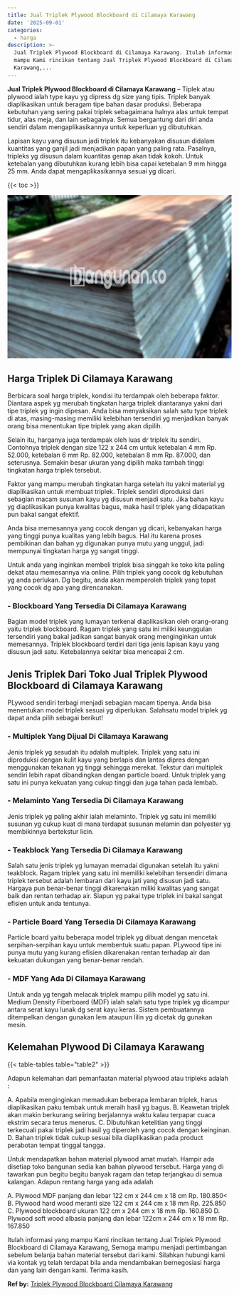 ```yaml
---
title: Jual Triplek Plywood Blockboard di Cilamaya Karawang
date: '2025-09-01'
categories:
  - harga
description: >-
  Jual Triplek Plywood Blockboard di Cilamaya Karawang. Itulah informasi yang
  mampu Kami rincikan tentang Jual Triplek Plywood Blockboard di Cilamaya
  Karawang,...
---
```


**Jual Triplek Plywood Blockboard di Cilamaya Karawang** – Tiplek atau plywood ialah type kayu yg dipress dg size yang tipis. Triplek banyak diaplikasikan untuk beragam tipe bahan dasar produksi. Beberapa kebutuhan yang sering pakai triplek sebagaimana halnya alas untuk tempat tidur, alas meja, dan lain sebagainya. Semua bergantung dari diri anda sendiri dalam mengaplikasikannya untuk keperluan yg dibutuhkan.

Lapisan kayu yang disusun jadi triplek itu kebanyakan disusun didalam kuantitas yang ganjil jadi menjadikan papan yang paling rata. Pasalnya, tripleks yg disusun dalam kuantitas genap akan tidak kokoh. Untuk ketebalan yang dibutuhkan kurang lebih bisa capai ketebalan 9 mm hingga 25 mm. Anda dapat mengaplikasikannya sesuai yg dicari.

{{< toc >}}

![Jual Triplek Plywood Blockboard di Cilamaya Karawang](/images/jual-triplek-murah-09.png)

## Harga Triplek Di Cilamaya Karawang

Berbicara soal harga triplek, kondisi itu terdampak oleh beberapa faktor. Diantara aspek yg merubah tingkatan harga triplek diantaranya yakni dari tipe triplek yg ingin dipesan. Anda bisa menyaksikan salah satu type triplek di atas, masing-masing memiliki kelebihan tersendiri yg menjadikan banyak orang bisa menentukan tipe triplek yang akan dipilih.

Selain itu, harganya juga terdampak oleh luas dr triplek itu sendiri. Contohnya triplek dengan size 122 x 244 cm untuk ketebalan 4 mm Rp. 52.000, ketebalan 6 mm Rp. 82.000, ketebalan 8 mm Rp. 87.000, dan seterusnya. Semakin besar ukuran yang dipilih maka tambah tinggi tingkatan harga triplek tersebut.

Faktor yang mampu merubah tingkatan harga setelah itu yakni material yg diaplikasikan untuk membuat triplek. Triplek sendiri diproduksi dari sebagian macam susunan kayu yg disusun menjadi satu. Jika bahan kayu yg diaplikasikan punya kwalitas bagus, maka hasil triplek yang didapatkan pun bakal sangat efektif.

Anda bisa memesannya yang cocok dengan yg dicari, kebanyakan harga yang tinggi punya kualitas yang lebih bagus. Hal itu karena proses pembikinan dan bahan yg digunakan punya mutu yang unggul, jadi mempunyai tingkatan harga yg sangat tinggi.

Untuk anda yang inginkan membeli triplek bisa singgah ke toko kita paling dekat atau memesannya via online. Pilih triplek yang cocok dg kebutuhan yg anda perlukan. Dg begitu, anda akan memperoleh triplek yang tepat yang cocok dg apa yang direncanakan.

### \- Blockboard Yang Tersedia Di Cilamaya Karawang

Bagian model triplek yang lumayan terkenal diaplikasikan oleh orang-orang yaitu triplek blockboard. Ragam triplek yang satu ini miliki keunggulan tersendiri yang bakal jadikan sangat banyak orang menginginkan untuk memesannya. Triplek blockboard terdiri dari tiga jenis lapisan kayu yang disusun jadi satu. Ketebalannya sekitar bisa mencapai 2 cm.

## Jenis Triplek Dari Toko Jual Triplek Plywood Blockboard di Cilamaya Karawang

PLywood sendiri terbagi menjadi sebagian macam tipenya. Anda bisa menentukan model triplek sesuai yg diperlukan. Salahsatu model triplek yg dapat anda pilih sebagai berikut!

### \- Multiplek Yang Dijual Di Cilamaya Karawang

Jenis triplek yg sesudah itu adalah multiplek. Triplek yang satu ini diproduksi dengan kulit kayu yang berlapis dan lantas dipres dengan menggunakan tekanan yg tinggi sehingga merekat. Tekstur dari multiplek sendiri lebih rapat dibandingkan dengan particle board. Untuk triplek yang satu ini punya kekuatan yang cukup tinggi dan juga tahan pada lembab.

### \- Melaminto Yang Tersedia Di Cilamaya Karawang

Jenis triplek yg paling akhir ialah melaminto. Triplek yg satu ini memiliki susunan yg cukup kuat di mana terdapat susunan melamin dan polyester yg membikinnya bertekstur licin.

### \- Teakblock Yang Tersedia Di Cilamaya Karawang

Salah satu jenis triplek yg lumayan memadai digunakan setelah itu yakni teakblock. Ragam triplek yang satu ini memiliki kelebihan tersendiri dimana triplek tersebut adalah lembaran dari kayu jati yang disusun jadi satu. Hargaya pun benar-benar tinggi dikarenakan miliki kwalitas yang sangat baik dan rentan terhadap air. Siapun yg pakai type triplek ini bakal sangat efisien untuk anda tentunya.

### \- Particle Board Yang Tersedia Di Cilamaya Karawang

Particle board yaitu beberapa model triplek yg dibuat dengan mencetak serpihan-serpihan kayu untuk membentuk suatu papan. PLywood tipe ini punya mutu yang kurang efisien dikarenakan rentan terhadap air dan kekuatan dukungan yang benar-benar rendah.

### \- MDF Yang Ada Di Cilamaya Karawang

Untuk anda yg tengah melacak triplek mampu pilih model yg satu ini. Medium Density Fiberboard (MDF) ialah salah satu type triplek yg dicampur antara serat kayu lunak dg serat kayu keras. Sistem pembuatannya ditempelkan dengan gunakan lem ataupun lilin yg dicetak dg gunakan mesin.

## Kelemahan Plywood Di Cilamaya Karawang

{{< table-tables table="table2" >}}

Adapun kelemahan dari pemanfaatan material plywood atau tripleks adalah :

A. Apabila menginginkan memadukan beberapa lembaran triplek, harus diaplikasikan paku tembak untuk meraih hasil yg bagus. B. Keawetan triplek akan makin berkurang seiiring berjalannya waktu kalau terpapar cuaca ekstrim secara terus menerus. C. Dibutuhkan ketelitian yang tinggi terkecuali pakai triplek jadi hasil yg diperoleh yang cocok dengan keinginan. D. Bahan triplek tidak cukup sesuai bila diaplikasikan pada product perabotan tempat tinggal tangga.

Untuk mendapatkan bahan material plywood amat mudah. Hampir ada disetiap toko bangunan sedia kan bahan plywood tersebut. Harga yang di tawarkan pun begitu begitu banyak ragam dan tetap terjangkau di semua kalangan. Adapun rentang harga yang ada adalah

A. Plywood MDF panjang dan lebar 122 cm x 244 cm x 18 cm Rp. 180.850< B. Plywood hard wood meranti size 122 cm x 244 cm x 18 mm Rp. 225.850 C. Plywood blockboard ukuran 122 cm x 244 cm x 18 mm Rp. 160.850 D. Plywood soft wood albasia panjang dan lebar 122cm x 244 cm x 18 mm Rp. 167.850

Itulah informasi yang mampu Kami rincikan tentang Jual Triplek Plywood Blockboard di Cilamaya Karawang, Semoga mampu menjadi pertimbangan sebelum belanja bahan material tersebut dari kami. Silahkan hubungi kami via kontak yg telah terdapat bila anda mendambakan bernegosiasi harga dan yang lain dengan kami. Terima kasih.

**Ref by:** [Triplek Plywood Blockboard Cilamaya Karawang](https://id.wikipedia.org/wiki/Triplek)
